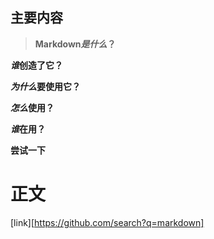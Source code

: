 ## 主要内容
> __Markdown*是什么*？__

 __*谁*创造了它？__

 __*为什么*要使用它？__

 __*怎么*使用？__

 __*谁*在用？__

 __尝试一下__

# 正文


[link][https://github.com/search?q=markdown]

